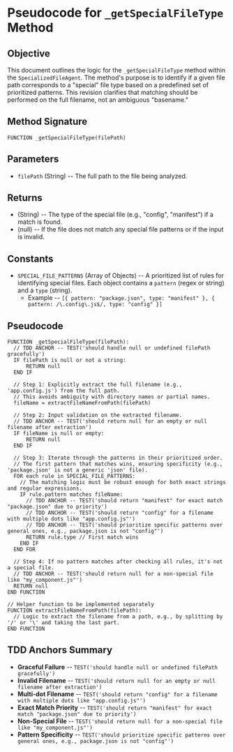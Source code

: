 # Pseudocode for `_getSpecialFileType` Method

## Objective

This document outlines the logic for the `_getSpecialFileType` method within the `SpecializedFileAgent`. The method's purpose is to identify if a given file path corresponds to a "special" file type based on a predefined set of prioritized patterns. This revision clarifies that matching should be performed on the full filename, not an ambiguous "basename."

## Method Signature

`FUNCTION _getSpecialFileType(filePath)`

## Parameters

-   `filePath` (String) -- The full path to the file being analyzed.

## Returns

-   (String) -- The type of the special file (e.g., "config", "manifest") if a match is found.
-   (null) -- If the file does not match any special file patterns or if the input is invalid.

## Constants

-   `SPECIAL_FILE_PATTERNS` (Array of Objects) -- A prioritized list of rules for identifying special files. Each object contains a `pattern` (regex or string) and a `type` (string).
    -   Example -- `[{ pattern: "package.json", type: "manifest" }, { pattern: /\.config\.js$/, type: "config" }]`

## Pseudocode

```pseudocode
FUNCTION _getSpecialFileType(filePath):
  // TDD ANCHOR -- TEST('should handle null or undefined filePath gracefully')
  IF filePath is null or not a string:
      RETURN null
  END IF

  // Step 1: Explicitly extract the full filename (e.g., 'app.config.js') from the full path.
  // This avoids ambiguity with directory names or partial names.
  fileName = extractFileNameFromPath(filePath)

  // Step 2: Input validation on the extracted filename.
  // TDD ANCHOR -- TEST('should return null for an empty or null filename after extraction')
  IF fileName is null or empty:
      RETURN null
  END IF

  // Step 3: Iterate through the patterns in their prioritized order.
  // The first pattern that matches wins, ensuring specificity (e.g., 'package.json' is not a generic 'json' file).
  FOR each rule in SPECIAL_FILE_PATTERNS:
    // The matching logic must be robust enough for both exact strings and regular expressions.
    IF rule.pattern matches fileName:
      // TDD ANCHOR -- TEST('should return "manifest" for exact match "package.json" due to priority')
      // TDD ANCHOR -- TEST('should return "config" for a filename with multiple dots like "app.config.js"')
      // TDD ANCHOR -- TEST('should prioritize specific patterns over general ones, e.g., package.json is not "config"')
      RETURN rule.type // First match wins
    END IF
  END FOR

  // Step 4: If no pattern matches after checking all rules, it's not a special file.
  // TDD ANCHOR -- TEST('should return null for a non-special file like "my_component.js"')
  RETURN null
END FUNCTION

// Helper function to be implemented separately
FUNCTION extractFileNameFromPath(filePath):
  // Logic to extract the filename from a path, e.g., by splitting by '/' or '\' and taking the last part.
END FUNCTION
```

## TDD Anchors Summary

-   **Graceful Failure** -- `TEST('should handle null or undefined filePath gracefully')`
-   **Invalid Filename** -- `TEST('should return null for an empty or null filename after extraction')`
-   **Multi-dot Filename** -- `TEST('should return "config" for a filename with multiple dots like "app.config.js"')`
-   **Exact Match Priority** -- `TEST('should return "manifest" for exact match "package.json" due to priority')`
-   **Non-Special File** -- `TEST('should return null for a non-special file like "my_component.js"')`
-   **Pattern Specificity** -- `TEST('should prioritize specific patterns over general ones, e.g., package.json is not "config"')`